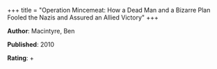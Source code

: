 +++
title = "Operation Mincemeat: How a Dead Man and a Bizarre Plan Fooled the Nazis and Assured an Allied Victory"
+++



**Author**: Macintyre, Ben

**Published**: 2010

**Rating**: +